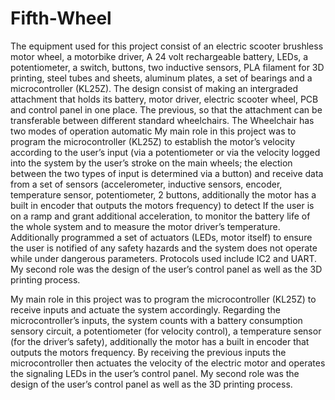 # Fifth-Wheel

The equipment used for this project consist of an electric scooter brushless motor wheel, a motorbike driver, A 24 volt rechargeable battery, LEDs, a potentiometer, a switch, buttons, two inductive sensors, PLA filament for 3D printing, steel tubes and sheets, aluminum plates, a set of bearings and a microcontroller (KL25Z). 
The design consist of making an intergraded attachment that holds its battery, motor driver, electric scooter wheel, PCB and control panel in one place. The previous, so that the attachment can be transferable between different standard wheelchairs. The Wheelchair has two modes of operation automatic 
My main role in this project was to program the microcontroller (KL25Z) to establish the motor’s velocity according to the user’s input (via a potentiometer or via the velocity logged into the system by the user’s stroke on the main wheels; the election between the two types of input is determined via a button) and receive data from a set of sensors (accelerometer, inductive sensors, encoder, temperature sensor, potentiometer, 2 buttons, additionally the motor has a built in encoder that outputs the motors frequency) to detect If the user is on a ramp and grant additional acceleration, to monitor the battery life of the whole system and to measure the motor driver’s temperature. Additionally programmed a set of actuators (LEDs, motor itself) to ensure the user is notified of any safety hazards and the system does not operate while under dangerous parameters. Protocols used include IC2 and UART. My second role was the design of the user’s control panel as well as the 3D printing process.  

My main role in this project was to program the microcontroller (KL25Z) to receive inputs and actuate the system accordingly. Regarding the microcontroller’s inputs, the system counts with a battery consumption sensory circuit, a potentiometer (for velocity control), a temperature sensor (for the driver’s safety), additionally the motor has a built in encoder that outputs the motors frequency. By receiving the previous inputs the microcontroller then actuates the velocity of the electric motor and operates the signaling LEDs in the user’s control panel. My second role was the design of the user’s control panel as well as the 3D printing process.  
